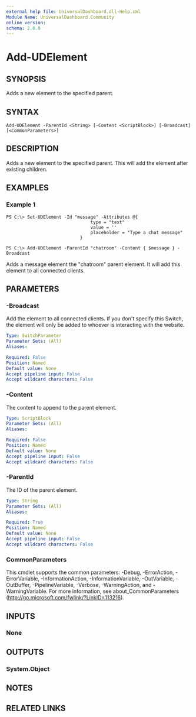 ```yaml
---
external help file: UniversalDashboard.dll-Help.xml
Module Name: UniversalDashboard.Community
online version: 
schema: 2.0.0
---
```


# Add-UDElement

## SYNOPSIS
Adds a new element to the specified parent. 

## SYNTAX

```
Add-UDElement -ParentId <String> [-Content <ScriptBlock>] [-Broadcast] [<CommonParameters>]
```

## DESCRIPTION
Adds a new element to the specified parent. This will add the element after existing children. 

## EXAMPLES

### Example 1
```
PS C:\> Set-UDElement -Id "message" -Attributes @{ 
                                type = "text"
                                value = ''
                                placeholder = "Type a chat message" 
                            }

PS C:\> Add-UDElement -ParentId "chatroom" -Content { $message } -Broadcast
```

Adds a message element the "chatroom" parent element. It will add this element to all connected clients. 

## PARAMETERS

### -Broadcast
Add the element to all connected clients. If you don't specify this Switch, the element will only be added to whoever is interacting with the website.

```yaml
Type: SwitchParameter
Parameter Sets: (All)
Aliases: 

Required: False
Position: Named
Default value: None
Accept pipeline input: False
Accept wildcard characters: False
```

### -Content
The content to append to the parent element.

```yaml
Type: ScriptBlock
Parameter Sets: (All)
Aliases: 

Required: False
Position: Named
Default value: None
Accept pipeline input: False
Accept wildcard characters: False
```

### -ParentId
The ID of the parent element.

```yaml
Type: String
Parameter Sets: (All)
Aliases: 

Required: True
Position: Named
Default value: None
Accept pipeline input: False
Accept wildcard characters: False
```

### CommonParameters
This cmdlet supports the common parameters: -Debug, -ErrorAction, -ErrorVariable, -InformationAction, -InformationVariable, -OutVariable, -OutBuffer, -PipelineVariable, -Verbose, -WarningAction, and -WarningVariable. For more information, see about_CommonParameters (http://go.microsoft.com/fwlink/?LinkID=113216).

## INPUTS

### None

## OUTPUTS

### System.Object

## NOTES

## RELATED LINKS

